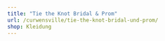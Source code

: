 ```yaml
---
title: "Tie the Knot Bridal & Prom"
url: /curwensville/tie-the-knot-bridal-und-prom/
shop: Kleidung
---
```


